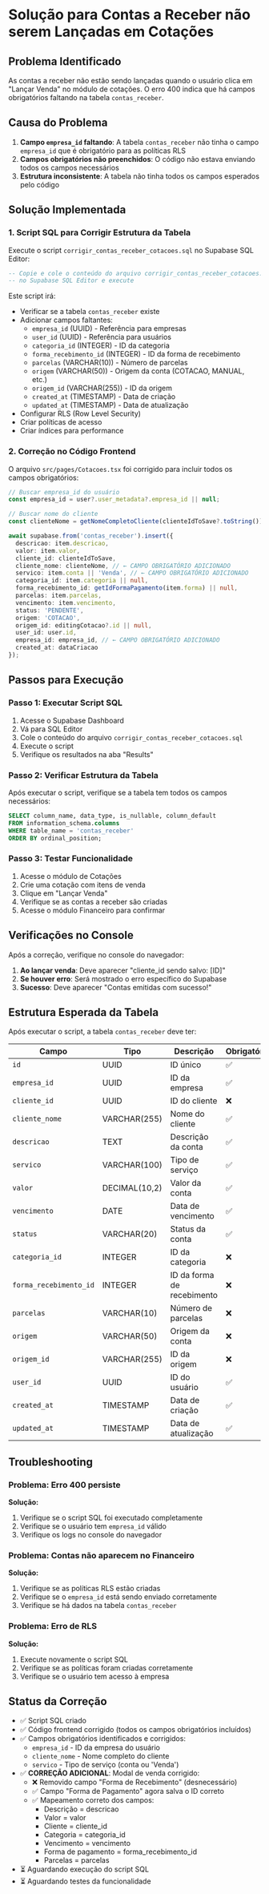 # Solução para Contas a Receber não serem Lançadas em Cotações

## Problema Identificado
As contas a receber não estão sendo lançadas quando o usuário clica em "Lançar Venda" no módulo de cotações. O erro 400 indica que há campos obrigatórios faltando na tabela `contas_receber`.

## Causa do Problema
1. **Campo `empresa_id` faltando**: A tabela `contas_receber` não tinha o campo `empresa_id` que é obrigatório para as políticas RLS
2. **Campos obrigatórios não preenchidos**: O código não estava enviando todos os campos necessários
3. **Estrutura inconsistente**: A tabela não tinha todos os campos esperados pelo código

## Solução Implementada

### 1. Script SQL para Corrigir Estrutura da Tabela
Execute o script `corrigir_contas_receber_cotacoes.sql` no Supabase SQL Editor:

```sql
-- Copie e cole o conteúdo do arquivo corrigir_contas_receber_cotacoes.sql
-- no Supabase SQL Editor e execute
```

Este script irá:
- Verificar se a tabela `contas_receber` existe
- Adicionar campos faltantes:
  - `empresa_id` (UUID) - Referência para empresas
  - `user_id` (UUID) - Referência para usuários
  - `categoria_id` (INTEGER) - ID da categoria
  - `forma_recebimento_id` (INTEGER) - ID da forma de recebimento
  - `parcelas` (VARCHAR(10)) - Número de parcelas
  - `origem` (VARCHAR(50)) - Origem da conta (COTACAO, MANUAL, etc.)
  - `origem_id` (VARCHAR(255)) - ID da origem
  - `created_at` (TIMESTAMP) - Data de criação
  - `updated_at` (TIMESTAMP) - Data de atualização
- Configurar RLS (Row Level Security)
- Criar políticas de acesso
- Criar índices para performance

### 2. Correção no Código Frontend
O arquivo `src/pages/Cotacoes.tsx` foi corrigido para incluir todos os campos obrigatórios:

```typescript
// Buscar empresa_id do usuário
const empresa_id = user?.user_metadata?.empresa_id || null;

// Buscar nome do cliente
const clienteNome = getNomeCompletoCliente(clienteIdToSave?.toString()) || 'Cliente não identificado';

await supabase.from('contas_receber').insert({
  descricao: item.descricao,
  valor: item.valor,
  cliente_id: clienteIdToSave,
  cliente_nome: clienteNome, // ← CAMPO OBRIGATÓRIO ADICIONADO
  servico: item.conta || 'Venda', // ← CAMPO OBRIGATÓRIO ADICIONADO
  categoria_id: item.categoria || null,
  forma_recebimento_id: getIdFormaPagamento(item.forma) || null,
  parcelas: item.parcelas,
  vencimento: item.vencimento,
  status: 'PENDENTE',
  origem: 'COTACAO',
  origem_id: editingCotacao?.id || null,
  user_id: user.id,
  empresa_id: empresa_id, // ← CAMPO OBRIGATÓRIO ADICIONADO
  created_at: dataCriacao
});
```

## Passos para Execução

### Passo 1: Executar Script SQL
1. Acesse o Supabase Dashboard
2. Vá para SQL Editor
3. Cole o conteúdo do arquivo `corrigir_contas_receber_cotacoes.sql`
4. Execute o script
5. Verifique os resultados na aba "Results"

### Passo 2: Verificar Estrutura da Tabela
Após executar o script, verifique se a tabela tem todos os campos necessários:

```sql
SELECT column_name, data_type, is_nullable, column_default
FROM information_schema.columns 
WHERE table_name = 'contas_receber'
ORDER BY ordinal_position;
```

### Passo 3: Testar Funcionalidade
1. Acesse o módulo de Cotações
2. Crie uma cotação com itens de venda
3. Clique em "Lançar Venda"
4. Verifique se as contas a receber são criadas
5. Acesse o módulo Financeiro para confirmar

## Verificações no Console

Após a correção, verifique no console do navegador:

1. **Ao lançar venda**: Deve aparecer "cliente_id sendo salvo: [ID]"
2. **Se houver erro**: Será mostrado o erro específico do Supabase
3. **Sucesso**: Deve aparecer "Contas emitidas com sucesso!"

## Estrutura Esperada da Tabela

Após executar o script, a tabela `contas_receber` deve ter:

| Campo | Tipo | Descrição | Obrigatório |
|-------|------|-----------|-------------|
| `id` | UUID | ID único | ✅ |
| `empresa_id` | UUID | ID da empresa | ✅ |
| `cliente_id` | UUID | ID do cliente | ❌ |
| `cliente_nome` | VARCHAR(255) | Nome do cliente | ✅ |
| `descricao` | TEXT | Descrição da conta | ✅ |
| `servico` | VARCHAR(100) | Tipo de serviço | ✅ |
| `valor` | DECIMAL(10,2) | Valor da conta | ✅ |
| `vencimento` | DATE | Data de vencimento | ✅ |
| `status` | VARCHAR(20) | Status da conta | ✅ |
| `categoria_id` | INTEGER | ID da categoria | ❌ |
| `forma_recebimento_id` | INTEGER | ID da forma de recebimento | ❌ |
| `parcelas` | VARCHAR(10) | Número de parcelas | ❌ |
| `origem` | VARCHAR(50) | Origem da conta | ❌ |
| `origem_id` | VARCHAR(255) | ID da origem | ❌ |
| `user_id` | UUID | ID do usuário | ✅ |
| `created_at` | TIMESTAMP | Data de criação | ✅ |
| `updated_at` | TIMESTAMP | Data de atualização | ✅ |

## Troubleshooting

### Problema: Erro 400 persiste
**Solução:**
1. Verifique se o script SQL foi executado completamente
2. Verifique se o usuário tem `empresa_id` válido
3. Verifique os logs no console do navegador

### Problema: Contas não aparecem no Financeiro
**Solução:**
1. Verifique se as políticas RLS estão criadas
2. Verifique se o `empresa_id` está sendo enviado corretamente
3. Verifique se há dados na tabela `contas_receber`

### Problema: Erro de RLS
**Solução:**
1. Execute novamente o script SQL
2. Verifique se as políticas foram criadas corretamente
3. Verifique se o usuário tem acesso à empresa

## Status da Correção
- ✅ Script SQL criado
- ✅ Código frontend corrigido (todos os campos obrigatórios incluídos)
- ✅ Campos obrigatórios identificados e corrigidos:
  - `empresa_id` - ID da empresa do usuário
  - `cliente_nome` - Nome completo do cliente
  - `servico` - Tipo de serviço (conta ou 'Venda')
- ✅ **CORREÇÃO ADICIONAL**: Modal de venda corrigido:
  - ❌ Removido campo "Forma de Recebimento" (desnecessário)
  - ✅ Campo "Forma de Pagamento" agora salva o ID correto
  - ✅ Mapeamento correto dos campos:
    - Descrição = descricao
    - Valor = valor
    - Cliente = cliente_id
    - Categoria = categoria_id
    - Vencimento = vencimento
    - Forma de pagamento = forma_recebimento_id
    - Parcelas = parcelas
- ⏳ Aguardando execução do script SQL
- ⏳ Aguardando testes da funcionalidade 